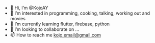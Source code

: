 - 👋 Hi, I’m @KojoAY
- 👀 I’m interested in programming, cooking, talking, working out and movies
- 🌱 I’m currently learning flutter, firebase, python
- 💞️ I’m looking to collaborate on ...
- 📫 How to reach me kojo.email@gmail.com

<!---
KojoAY/KojoAY is a ✨ special ✨ repository because its `README.md` (this file) appears on your GitHub profile.
You can click the Preview link to take a look at your changes.
--->
